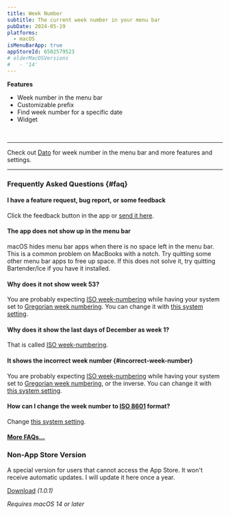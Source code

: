 ```yaml
---
title: Week Number
subtitle: The current week number in your menu bar
pubDate: 2024-05-19
platforms:
  - macOS
isMenuBarApp: true
appStoreId: 6502579523
# olderMacOSVersions
#   - '14'
---
```


**Features**

- Week number in the menu bar
- Customizable prefix
- Find week number for a specific date
- Widget

<br>

---

Check out [Dato](/dato) for week number in the menu bar and more features and settings.

---

### Frequently Asked Questions {#faq}

#### I have a feature request, bug report, or some feedback

Click the feedback button in the app or [send it here](https://sindresorhus.com/feedback?product=Week%20Number&referrer=Website-FAQ).

#### The app does not show up in the menu bar

macOS hides menu bar apps when there is no space left in the menu bar. This is a common problem on MacBooks with a notch. Try quitting some other menu bar apps to free up space. If this does not solve it, try quitting Bartender/Ice if you have it installed.

#### Why does it not show week 53?

You are probably expecting [ISO week-numbering](https://en.wikipedia.org/wiki/ISO_week_date) while having your system set to [Gregorian week numbering](https://en.wikipedia.org/wiki/ISO_week_date#Relation_with_the_Gregorian_calendar). You can change it with [this system setting](https://apple.stackexchange.com/questions/191445/standard-iso-8601-week-number-in-calendar-app/209340#209340).

#### Why does it show the last days of December as week 1?

That is called [ISO week-numbering](https://en.wikipedia.org/wiki/ISO_week_date).

#### It shows the incorrect week number {#incorrect-week-number}

You are probably expecting [ISO week-numbering](https://en.wikipedia.org/wiki/ISO_week_date) while having your system set to [Gregorian week numbering](https://en.wikipedia.org/wiki/ISO_week_date#Relation_with_the_Gregorian_calendar), or the inverse. You can change it with [this system setting](https://apple.stackexchange.com/questions/191445/standard-iso-8601-week-number-in-calendar-app/209340#209340).

#### How can I change the week number to [ISO 8601](https://en.wikipedia.org/wiki/ISO_week_date) format?

Change [this system setting](https://apple.stackexchange.com/questions/191445/standard-iso-8601-week-number-in-calendar-app/209340#209340).

#### [More FAQs…](/apps/faq)

<!-- ### Older Versions

- [0.0.0]() for macOS 14+

-->

### Non-App Store Version

A special version for users that cannot access the App Store. It won't receive automatic updates. I will update it here once a year.

[Download](https://www.dropbox.com/scl/fi/cbxr3kcr4x58lhangw57z/Week-Number-1.0.1-1716246386.zip?rlkey=59zj9nr3osxon72zqvlpqv4qz&raw=1) *(1.0.1)*

*Requires macOS 14 or later*
